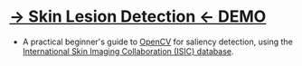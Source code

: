 # [-> Skin Lesion Detection <- DEMO](Demo.ipynb)

- A practical beginner's guide to [OpenCV](https://opencv.org/) for saliency detection, using the [International Skin Imaging Collaboration (ISIC) database](https://www.isic-archive.com/#!/topWithHeader/wideContentTop/main).
